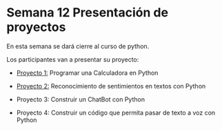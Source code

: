 # Semana 12 Presentación de proyectos

En esta semana se dará cierre al curso de python.

Los participantes van a presentar su proyecto:

* [Proyecto 1:](https://github.com/jcombari/Curso-de-Python-para-LICA/tree/main/Semana12/proyecto%201%20Programar%20una%20Calculadora%20en%20Python) Programar una Calculadora en Python

* [Proyecto 2:](https://github.com/jcombari/Curso-de-Python-para-LICA/tree/main/Semana12/proyecto%202%20Reconocimiento%20de%20sentimientos%20en%20textos%20con%20Python) Reconocimiento de sentimientos en textos con Python

* Proyecto 3: Construir un ChatBot con Python

* Proyecto 4: Construir un código que  permita pasar de texto a voz con Python
